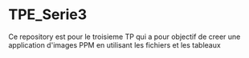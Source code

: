 # TPE_Serie3
Ce repository est pour le troisieme TP qui a pour objectif de creer une application d'images PPM en utilisant les fichiers et les tableaux
